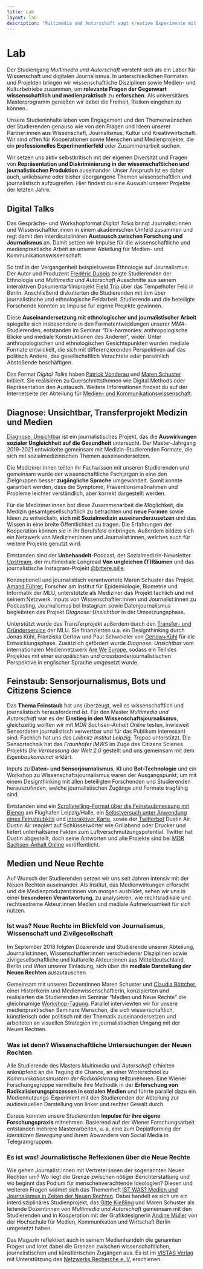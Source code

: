```yaml
---
title: Lab
layout: lab
description: "Multimedia und Autorschaft wagt kreative Experimente mit Medien, Journalismus und Wissenschaft. Dazu zählen interdisziplinäre Kooperationen, Vorträge und Tagungen."
---
```


# Lab

Der Studiengang _Multimedia und Autorschaft_ versteht sich als ein Labor für Wissenschaft und digitalen Journalismus. In unterschiedlichen Formaten und Projekten bringen wir wissenschaftliche Disziplinen sowie Medien- und Kulturbetriebe zusammen, um **relevante Fragen der Gegenwart wissenschaftlich und medienpraktisch** zu **erforschen**. Als universitäres Masterprogramm genießen wir dabei die Freiheit, Risiken eingehen zu können.

Unsere Studieninhalte leben vom Engagement und den Themenwünschen der Studierenden genauso wie von den Fragen und Ideen unserer Partner:innen aus Wissenschaft, Journalismus, Kultur und Kreativwirtschaft. Wir sind offen für Kooperationen sowie Menschen und Medienprojekte, die ein **professionelles Experimentierfeld** oder Zusammenarbeit suchen.

Wir setzen uns aktiv selbstkritisch mit der eigenen Diversität und Fragen von **Repräsentation und Diskriminierung in der wissenschaftlichen und journalistischen Produktion** auseinander. Unser Anspruch ist es daher auch, unliebsame oder bisher übergangene Themen wissenschaftlich und journalistisch aufzugreifen. Hier findest du eine Auswahl unserer Projekte der letzten Jahre.


## Digital Talks

Das  Gesprächs- und Workshopformat _Digital Talks_ bringt Journalist:innen und Wissenschaftler:innen in einem akademischen Umfeld zusammen und regt damit den interdisziplinären **Austausch zwischen Forschung und Journalismus** an. Damit setzen wir Impulse für die wissenschaftliche und medienpraktische Arbeit an unserer Abteilung für Medien- und Kommunikationswissenschaft.

So traf in der Vergangenheit beispielsweise Ethnologie auf Journalismus: Der Autor und Produzent [Frédéric Dubois](https://twitter.com/fredericdubois) zeigte Studierenden der Ethnologie und _Multimedia und Autorschaft_ Ausschnitte aus seinem interaktiven Dokumentarfilmprojekt [Field Trip](https://fieldtrip.tagesspiegel.de/?ref=mmautor.net) über das Tempelhofer Feld in Berlin. Anschließend diskutierten die Studierenden mit ihm über journalistische und ethnologische Feldarbeit. Studierende und die beteiligte Forschende konnten so Impulse für eigene Projekte gewinnen.

Diese **Auseinandersetzung mit ethnologischer und journalistischer Arbeit** spiegelte sich insbesondere in den Formatentwicklungen unserer _MMA_-Studierenden, entstanden im Seminar “Dis-harmonies: anthropologische Blicke und mediale Konstruktionen des Anderen”, wider. Unter anthropologischen und ethnologischen Gesichtspunkten wurden mediale Formate entwickelt, die sich mit differenzierenden Perspektiven auf das politisch Andere, das gesellschaftlich Verachtete oder persönlich Abstoßende beschäftigen.

Das Format _Digital Talks_ haben [Patrick Vonderau](https://www.medienkomm.uni-halle.de/abteilung/mitarbeiter/vonderau/?ref=mmautor.net) und [Maren Schuster](https://www.medienkomm.uni-halle.de/abteilung/mitarbeiter/schuster/?ref=mmautor.net) initiiert. Sie realisieren zu Querschnittsthemen wie Digital Methods oder Repräsentation den Austausch. Weitere Informationen findest du auf der Internetseite der Abteilung für [Medien- und Kommunikationswissenschaft](https://www.medienkomm.uni-halle.de/initiativen/digital_talks/?ref=mmautor.net).

<a id="diagnose-unsichtbar"></a>

## Diagnose: Unsichtbar, Transferprojekt Medizin und Medien

[Diagnose: Unsichtbar](https://diagnose-unsichtbar.medienkomm.uni-halle.de/?ref=mmautor.net) ist ein journalistisches Projekt, das die **Auswirkungen sozialer Ungleichheit auf die Gesundheit** untersucht. Der Master-Jahrgang 2019-2021 entwickelte gemeinsam mit Medizin-Studierenden Formate, die sich mit sozialmedizinischen Themen auseinandersetzen.

Die Mediziner:innen teilten ihr Fachwissen mit unseren Studierenden und gemeinsam wurde der wissenschaftliche Fachjargon in eine den Zielgruppen besser **zugängliche Sprache** umgewandelt. Somit konnte garantiert werden, dass die Symptome, Präventionsmaßnahmen und Probleme leichter verständlich, aber korrekt dargestellt werden.

Für die Mediziner:innen bot diese Zusammenarbeit die Möglichkeit, die Medizin gesamtgesellschaftlich zu betrachten und **neue Formen** sowie Ideen zu entwickeln, **sich mit Sozialmedizin auseinanderzusetzen** und das Wissen in eine breite Öffentlichkeit zu tragen. Die Erfahrungen der Kooperation können sie in ihr Berufsfeld einbringen. Außerdem bildete sich ein Netzwerk von Mediziner:innen und Journalist:innen, welches auch für weitere Projekte genutzt wird.

Entstanden sind der **Unbehandelt**-Podcast, der Sozialmedizin-Newsletter [Upstream](https://upstream-newsletter.de/?ref=mmautor.net), der multimediale Longread **Von ungleichen (T)Räumen** und das journalistische Instagram-Projekt [@bittere.pille](https://www.instagram.com/bittere.pille/?ref=mmautor.net).

Konzeptionell und journalistisch verantwortete Maren Schuster das Projekt. [Amand Führer](https://www.medizin.uni-halle.de/einrichtungen/institute/medizinische-epidemiologie-biometrie-und-informatik/team/fuehrer-amand-gabriel?ref=mmautor.net), Forscher am Institut für Epidemiologie, Biometrie und Informatik der MLU, unterstützte als Mediziner das Projekt fachlich und mit seinem Netzwerk. Inputs von Wissenschaftler:innen und Journalist:innen zu Podcasting, Journalismus bei Instagram sowie Datenjournalismus begleiteten das Projekt _Diagnose: Unsichtbar_ in der Umsetzungsphase.

Unterstützt wurde das Transferprojekt außerdem durch den [Transfer- und Gründerservice](https://www.gruendung.uni-halle.de/?ref=mmautor.net) der MLU. Sie finanzierten u.a. ein Designthinking durch Jonas Kühl, Franziska Gerlow und Paul Schweidler von [Gerlow+Kühl](https://www.gerlow-kuehl.de/?ref=mmautor.net) für die Entwicklungsphase. Zusätzlich gefördert wurde _Diagnose: Unsichtbar_ vom internationalen Mediennetzwerk [Are We Europe](https://areweeurope.com/?ref=mmautor.net), sodass ein Teil des Projektes mit einer europäischen und crossborderjournalistischen Perspektive in englischer Sprache umgesetzt wurde.

<a id="feinstaub-projekt"></a>

## Feinstaub: Sensorjournalismus, Bots und Citizens Science

Das **Thema Feinstaub** hat uns überzeugt, weil es wissenschaftlich und journalistisch  herausfordernd ist. Für den Master _Multimedia und Autorschaft_ war es der **Einstieg in den Wissenschaftsjournalismus**, gleichzeitig wollten wir mit _MDR Sachsen-Anhalt Online_ testen, inwieweit Sensordaten journalistisch verwertbar und für das Publikum interessant sind.
Fachlich hat uns das _Leibnitz Institut Leipzig, Tropos_ unterstützt. Die Sensortechnik hat das _Fraunhofer IMWS_ im Zuge des Citizens Scienes Projekts _Die Vermessung der Welt 2.0_ gestellt und uns gemeinsam mit dem _Eigenbaukombinat_ erklärt.

Inputs zu **Daten- und Sensorjournalismus**, **KI** und **Bot-Technologie** und ein Workshop zu Wissenschaftsjournalismus waren der Ausgangspunkt, um mit einem Designthinking mit allen beteiligten Forschenden und Studierenden herauszufinden, welche journalistischen Zugänge und Formate tragfähig sind.

Entstanden sind ein [Scrollytelling-Format über die Feinstaubmessung mit Bienen](https://www.mdr.de/sachsen-anhalt/halle/halle/feinstaub-studentenprojekt-uni-halle-selbstversuch-studierende-messen-luftqualitaet-100.html?ref=mmautor.net) am Flughafen Leipzig/Halle, ein [Selbstversuch unter Anwendung eines Feinstaubkits](https://uploads.knightlab.com/storymapjs/8ec8795cc7925151c38f3538aae66555/feinstaubprojekt/index.html) und [interaktiver Karte](https://uploads.knightlab.com/storymapjs/8ec8795cc7925151c38f3538aae66555/feinstaubprojekt/index.html), sowie der [Twitterbot](https://www.mdr.de/sachsen-anhalt/studentenprojekt-feinstaub-faq-100.html?ref=mmautor.net) Dustin Air. Dustin Air reagiert auf Schlüsselwörter wie Grillabend oder Drucker und liefert unterhaltsame Fakten zum Luftverschmutzungspotential. Twitter hat Dustin abgestellt, doch seine Antworten und alle Projekte sind bei [MDR Sachsen-Anhalt Online](https://www.mdr.de/sachsen-anhalt/index.html?ref=mmautor.net) veröffentlicht.

## Medien und Neue Rechte

Auf Wunsch der Studierenden setzen wir uns seit Jahren intensiv mit der Neuen Rechten auseinander. Als Institut, das Medienwirkungen erforscht und die Medienproduzent:innen von morgen ausbildet, sehen wir uns in einer **besonderen Verantwortung**, zu analysieren, wie rechtsradikale und rechtsextreme Akteur:innen Medien und mediale Aufmerksamkeit für sich nutzen.

### Ist was? Neue Rechte im Blickfeld von Journalismus, Wissenschaft und Zivilgesellschaft

Im September 2018 folgten Dozierende und Studierende unserer Abteilung, Journalist:innen, Wissenschaftler:innen verschiedener Disziplinen sowie zivilgesellschaftliche und kulturelle Akteur:innen aus Mitteldeutschland, Berlin und Wien unserer Einladung, sich über die **mediale Darstellung der Neuen Rechten** auszutauschen.

Gemeinsam mit unseren Dozentinnen Maren Schuster und [Claudia Böttcher](https://hait.tu-dresden.de/ext/institut/mitarbeiterprofil-38/?ref=mmautor.net), einer Historikerin und Medienwissenschaftlerin, konzipierten und realisierten die Studierenden im Seminar “Medien und Neue Rechte” die gleichnamige [Workshop-Tagung](https://www.campus-halensis.de/artikel/neue-rechte-inszenierungen-durchbrechen/?ref=mmautor.net). Parallel interviewten wir für unsere medienpraktischen Seminare Menschen, die sich wissenschaftlich, künstlerisch oder politisch mit der Thematik auseinandersetzen und arbeiteten an visuellen Strategien im journalistischen Umgang mit der Neuen Rechten.

### Was ist denn? Wissenschaftliche Untersuchungen der Neuen Rechten

Alle Studierende des Masters _Multimedia und Autorschaft_ erhielten anknüpfend an die Tagung die Chance, an einer Winterschool zu _Kommunikationsmustern der Radikalisierung_ teilzunehmen. Eine Wiener Forschungsgruppe vermittelte ihre Methodik in der **Erforschung von Radikalisierungsprozessen in sozialen Medien** und führte parallel dazu ein Mediennutzungs-Experiment mit den Studierenden der Abteilung zur audiovisuellen Darstellung von linker und rechter Gewalt durch.

Daraus konnten unsere Studierenden **Impulse für ihre eigene Forschungspraxis** mitnehmen. Basierend auf der Wiener Forschungsarbeit entstanden mehrere Masterarbeiten, u. a. eine zum Deplatforming der _Identitären Bewegung_ und ihrem Abwandern von Social Media in Telegramgruppen.

### Es ist was! Journalistische Reflexionen über die Neue Rechte

Wie gehen Journalist:innen mit Vertreter:innen der sogenannten Neuen Rechten um? Wo liegt die Grenze zwischen nötiger Berichterstattung und wo beginnt das Podium für menschenverachtende Ideologien? Diesen und weiteren Fragen widmet sich das Themenheft [IST WAS? Medien und Journalismus in Zeiten der Neuen Rechten](https://www.vistas.de/journalistik/656-ist-was.html?ref=mmautor.net). Dabei handelt es sich um ein interdisziplinäres Studienprojekt, das [Gitte Kießling](https://www.linkedin.com/in/gitte-kie%C3%9Fling-b254b5190/?ref=mmautor.net) und Maren Schuster als leitende Dozentinnen von _Multimedia und Autorschaft_ gemeinsam mit den Studierenden und in Kooperation mit der Grafikdesignerin [Andine Müller](https://www.hmkw.de/hochschule/lehrende/fachbereich-design/andine-mueller/?ref=mmautor.net) von der Hochschule für Medien, Kommunikation und Wirtschaft Berlin umgesetzt haben.

Das Magazin reflektiert auch in seinem Medienhandeln die genannten Fragen und lotet dabei die Grenzen zwischen wissenschaftlichen, journalistischen und künstlerischen Zugängen aus. Es ist im [VISTAS Verlag](https://www.vistas.de/?ref=mmautor.net) mit Unterstützung des [Netzwerks Recherche e. V.](https://netzwerkrecherche.org/?ref=mmautor.net) erschienen.
